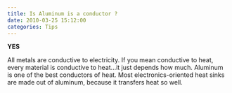 ```yaml
---
title: Is Aluminum is a conductor ?
date: 2010-03-25 15:12:00
categories: Tips
---
```

<strong>YES</strong>

All metals are conductive to electricity. If you mean conductive to heat, every material is conductive to heat...it just depends how much. Aluminum is one of the best conductors of heat. Most electronics-oriented heat sinks are made out of aluminum, because it transfers heat so well.
